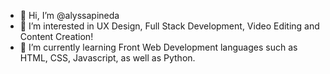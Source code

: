- 👋 Hi, I’m @alyssapineda
- 👀 I’m interested in UX Design, Full Stack Development, Video Editing and Content Creation!
- 🌱 I’m currently learning Front Web Development languages such as HTML, CSS, Javascript, as well as Python.

<!---
alyssapineda/alyssapineda is a ✨ special ✨ repository because its `README.md` (this file) appears on your GitHub profile.
You can click the Preview link to take a look at your changes.
--->
